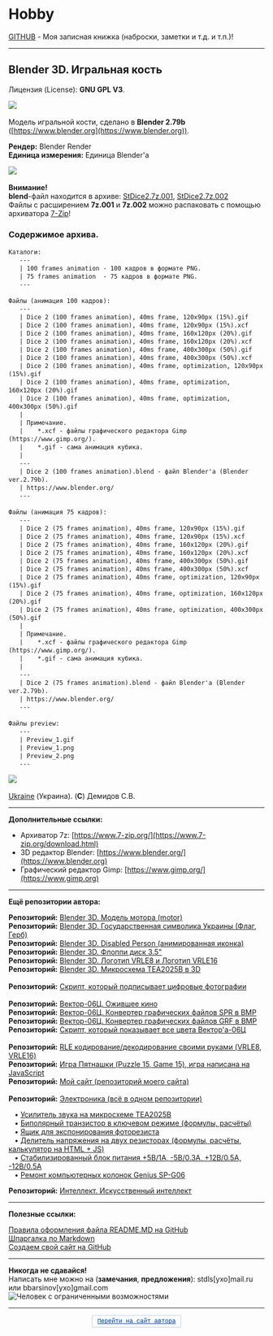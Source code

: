 # Hobby
[GITHUB](https://github.com) - Моя записная книжка (наброски, заметки и т.д. и т.п.)!

<hr>

## Blender 3D. Игральная кость

Лицензия (License): **GNU GPL V3**.

![](https://github.com/drilnet/blender3d-dice2/blob/master/UA.png)

Модель игральной кости, сделано в **Blender 2.79b** ([https://www.blender.org](https://www.blender.org)).

**Рендер:** Blender Render 
<br>
**Единица измерения:** Единица Blender'а

![](https://github.com/drilnet/blender3d-dice2/blob/master/Preview_1.gif)

**Внимание!**
<br>
**blend**-файл находится в архиве: [StDice2.7z.001](https://github.com/drilnet/blender3d-dice2/blob/master/StDice2.7z.001), [StDice2.7z.002](https://github.com/drilnet/blender3d-dice2/blob/master/StDice2.7z.002)
<br>
Файлы с расширением **7z.001** и **7z.002** можно распаковать с помощью архиватора [7-Zip](https://www.7-zip.org/download.html)!

### Содержимое архива.

    Каталоги:
       ---
       | 100 frames animation - 100 кадров в формате PNG.
       | 75 frames animation  - 75 кадров в формате PNG.
       ---

    Файлы (анимация 100 кадров):
       ---
       | Dice 2 (100 frames animation), 40ms frame, 120x90px (15%).gif
       | Dice 2 (100 frames animation), 40ms frame, 120x90px (15%).xcf
       | Dice 2 (100 frames animation), 40ms frame, 160x120px (20%).gif
       | Dice 2 (100 frames animation), 40ms frame, 160x120px (20%).xcf
       | Dice 2 (100 frames animation), 40ms frame, 400x300px (50%).gif
       | Dice 2 (100 frames animation), 40ms frame, 400x300px (50%).xcf
       | Dice 2 (100 frames animation), 40ms frame, optimization, 120x90px (15%).gif
       | Dice 2 (100 frames animation), 40ms frame, optimization, 160x120px (20%).gif
       | Dice 2 (100 frames animation), 40ms frame, optimization, 400x300px (50%).gif
       |
       | Примечание.
       |    *.xcf - файлы графического редактора Gimp (https://www.gimp.org/).
       |    *.gif - сама анимация кубика.
       |
       ---
       | Dice 2 (100 frames animation).blend - файл Blender'а (Blender ver.2.79b).
       | https://www.blender.org/
       ---

    Файлы (анимация 75 кадров):
       ---
       | Dice 2 (75 frames animation), 40ms frame, 120x90px (15%).gif
       | Dice 2 (75 frames animation), 40ms frame, 120x90px (15%).xcf
       | Dice 2 (75 frames animation), 40ms frame, 160x120px (20%).gif
       | Dice 2 (75 frames animation), 40ms frame, 160x120px (20%).xcf
       | Dice 2 (75 frames animation), 40ms frame, 400x300px (50%).gif
       | Dice 2 (75 frames animation), 40ms frame, 400x300px (50%).xcf
       | Dice 2 (75 frames animation), 40ms frame, optimization, 120x90px (15%).gif
       | Dice 2 (75 frames animation), 40ms frame, optimization, 160x120px (20%).gif
       | Dice 2 (75 frames animation), 40ms frame, optimization, 400x300px (50%).gif
       |
       | Примечание.
       |    *.xcf - файлы графического редактора Gimp (https://www.gimp.org/).
       |    *.gif - сама анимация кубика.
       |
       ---
       | Dice 2 (75 frames animation).blend - файл Blender'а (Blender ver.2.79b).
       | https://www.blender.org/
       ---

    Файлы preview:
       ---
       | Preview_1.gif
       | Preview_1.png
       | Preview_2.png
       ---

![](https://github.com/drilnet/blender3d-dice2/blob/master/Preview_1.png)

[Ukraine](https://en.wikipedia.org/wiki/Ukraine) (Украина). (**C**) Демидов С.В.

<hr>

**Дополнительные ссылки:**
* Архиватор 7z: [https://www.7-zip.org/](https://www.7-zip.org/download.html)
* 3D редактор Blender: [https://www.blender.org/](https://www.blender.org)
* Графический редактор Gimp: [https://www.gimp.org/](https://www.gimp.org)

<hr>

**Ещё репозитории автора:**

**Репозиторий:** [Blender 3D. Модель мотора (motor)](https://github.com/drilnet/blender3d-motor)
<br>
**Репозиторий:** [Blender 3D. Государственная символика Украины (Флаг, Герб)](https://github.com/drilnet/blender3d-ukrainian-symbols)
<br>
**Репозиторий:** [Blender 3D. Disabled Person (анимированная иконка)](https://github.com/drilnet/blender3d-disabled-person)
<br>
**Репозиторий:** [Blender 3D. Флоппи диск 3.5"](https://github.com/drilnet/blender3d-floppy-disk-35)
<br>
**Репозиторий:** [Blender 3D. Логотип VRLE8 и Логотип VRLE16](https://github.com/drilnet/blender3d-logovrle8-logovrle16)
<br>
**Репозиторий:** [Blender 3D. Микросхема TEA2025B в 3D](https://github.com/drilnet/blender3d-tea2025b)
<br>
<br>
**Репозиторий:** [Скрипт, который подписывает цифровые фотографии](https://github.com/drilnet/programming-perl-signature-images "Скрипт написан на Perl")
<br>
<br>
**Репозиторий:** [Вектор-06Ц. Ожившее кино](https://github.com/drilnet/vector-06c-kino "Конвертирующие скрипты написаны на Perl")
<br>
**Репозиторий:** [Вектор-06Ц. Конвертер графических файлов SPR в BMP](https://github.com/drilnet/vector-06c-spr2bmp "Конвертер SPR в BMP написан на Си (и есть версия на Perl)")
<br>
**Репозиторий:** [Вектор-06Ц. Конвертер графических файлов GRF в BMP](https://github.com/drilnet/vector-06c-grf2bmp "Конвертер GRF в BMP написан на Си (и есть версия на Perl)")
<br>
**Репозиторий:** [Скрипт, который показывает все цвета Вектор'а-06Ц](https://github.com/drilnet/vector-06c-color256 "Скрипт написан на Perl")
<br>
<br>
**Репозиторий:** [RLE кодирование/декодирование своими руками (VRLE8, VRLE16)](https://github.com/drilnet/rle)
<br>
**Репозиторий:** [Игра Пятнашки (Puzzle 15, Game 15), игра написана на JavaScript](https://github.com/drilnet/puzzle15 "Игра для вашего сайта")
<br>
**Репозиторий:** [Мой сайт (репозиторий моего сайта)](https://github.com/drilnet/drilnet.github.io "Репозиторий сайта https://drilnet.github.io")
<br>
<br>
**Репозиторий:** [Электроника (всё в одном репозитории)](https://github.com/drilnet/electronics)

&nbsp;&nbsp;&nbsp;&bull; [Усилитель звука на микросхеме
 TEA2025B](https://github.com/drilnet/electronics/tree/master/AUDIO%20AMPLIFIER%20TEA2025B "Схема, печатная плата, собранная плата")
<br>
&nbsp;&nbsp;&nbsp;&bull; [Биполярный транзистор в ключевом режиме (формулы, расчёты)](https://github.com/drilnet/electronics/tree/master/Bipolar%20transistor%20in%20key%20mode "Формат файлов: LibreOffice (odt), pdf, TinyCAD (dsn), LTspice XVII (asc), png")
<br>
&nbsp;&nbsp;&nbsp;&bull; [Ящик для экспонирования фоторезиста](https://github.com/drilnet/electronics/tree/master/Box%20For%20Exposure%20Photoresist "Ящик из подручного материала")
<br>
&nbsp;&nbsp;&nbsp;&bull; [Делитель напряжения на двух резисторах (формулы, расчёты, калькулятор на HTML + JS)](https://github.com/drilnet/electronics/tree/master/Divider%20by%20R1%20and%20R2%20(formulas%2C%20calculations%2C%20HTML%20%2B%20JavaScript%20calculator) "Формулы, расчёты, калькулятор на HTML + JavaScript")
<br>
&nbsp;&nbsp;&nbsp;&bull; [Стабилизированный блок питания +5В/1А, -5В/0.3A, +12В/0.5А, -12В/0.5А](https://github.com/drilnet/electronics/tree/master/Power%20Supply%20%2B5V%2C%20-5V%2C%20%2B12V%2C%20-12V "Трансформаторный (используемые микросхемы: L7805CV, L7905CV, L7812CV, L7912CV)")
<br>
&nbsp;&nbsp;&nbsp;&bull; [Ремонт компьютерных колонок Genius SP-G06](https://github.com/drilnet/electronics/tree/master/Speakers%20Genius%20SP-G06 "Что было и Что стало")

**Репозиторий:** [Интеллект. Искусственный интеллект](https://github.com/drilnet/Intelligence "Intelligence. Artificial Intelligence")

<hr>

**Полезные ссылки:**

[Правила оформления файла README.MD на GitHub](https://github.com/OlgaVlasova/markdown-doc/blob/master/README.md#SpecialSymbol "(C) Olga Vlasova")
<br>
[Шпаргалка по Markdown](https://github.com/sandino/Markdown-Cheatsheet "(C) Sandino")
<br>
[Создаем свой сайт на GitHub](https://www.youtube.com/watch?v=05nLdIVfSRU "(С) Анна Блок")

<hr>

**Никогда не сдавайся!**
<br>
Написать мне можно на (**замечания**, **предложения**): stdls[ухо]mail.ru или bbarsinov[ухо]gmail.com
<br>
![](https://github.com/drilnet/blender3d-disabled-person/blob/master/Preview%20GIF/Disabled%20Person%20(mini).gif "Человек с ограниченными возможностями")

<hr>

<div align="center">
<a href="https://drilnet.github.io">
<img src="https://github.com/drilnet/drilnet.github.io/blob/master/images/gotowebsite.gif" title="https://drilnet.github.io">
</a>
</div>
